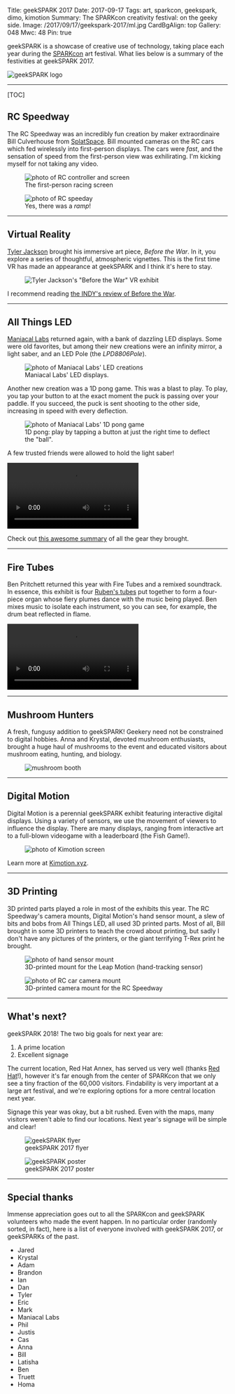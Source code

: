 Title: geekSPARK 2017
Date: 2017-09-17
Tags: art, sparkcon, geekspark, dimo, kimotion
Summary: The SPARKcon creativity festival: on the geeky side.
Image: /2017/09/17/geekspark-2017/ml.jpg
CardBgAlign: top
Gallery: 048
Mwc: 48
Pin: true

geekSPARK is a showcase of creative use of technology, taking place each year during the [SPARKcon][sparkcon] art festival.  What lies below is a summary of the festivities at geekSPARK 2017.

![geekSPARK logo]({attach}geekSPARK-icon.png)

---

[TOC]

## RC Speedway

The RC Speedway was an incredibly fun creation by maker extraordinaire Bill Culverhouse from [SplatSpace][splat].  Bill mounted cameras on the RC cars which fed wirelessly into first-person displays.  The cars were *fast*, and the sensation of speed from the first-person view was exhilirating.  I'm kicking myself for not taking any video.

<figure>
    <img src="{attach}rc-vid.jpg" alt="photo of RC controller and screen" />
    <figcaption>The first-person racing screen</figcaption>
</figure>
<figure>
    <img src="{attach}rc1.jpg" alt="photo of RC speeday" />
    <figcaption>Yes, there was a <i>ramp</i>!</figcaption>
</figure>

---

## Virtual Reality

[Tyler Jackson][tyler] brought his immersive art piece, *Before the War*.  In it, you explore a series of thoughtful, atmospheric vignettes.  This is the first time VR has made an appearance at geekSPARK and I think it's here to stay.

<figure><img src="{attach}tyler-vr.jpg" alt="Tyler Jackson's &quot;Before the War&quot; VR exhibit" /></figure>

I recommend reading [the INDY's review of Before the War][indybtw].

---

## All Things LED

[Maniacal Labs][ml] returned again, with a bank of dazzling LED displays.  Some were old favorites, but among their new creations were an infinity mirror, a light saber, and an LED Pole (the *LPD8806Pole*).

<figure>
    <img src="{attach}ml.jpg" alt="photo of Maniacal Labs' LED creations" />
    <figcaption>Maniacal Labs' LED displays.  </figcaption>
</figure>

Another new creation was a 1D pong game.  This was a blast to play.  To play, you tap your button to at the exact moment the puck is passing over your paddle.  If you succeed, the puck is sent shooting to the other side, increasing in speed with every deflection.

<figure>
    <img src="{attach}1dpong.jpg" alt="photo of Maniacal Labs' 1D pong game" />
    <figcaption>1D pong: play by tapping a button at just the right time to deflect the "ball".</figcaption>
</figure>

A few trusted friends were allowed to hold the light saber!

<video autoplay controls loop>
    <source src="{attach}spin-saber.mp4" />
    <source src="{attach}spin-saber.webm" />
</video>

Check out [this awesome summary](http://maniacallabs.com/sparkcon-2017/) of all the gear they brought.

---

## Fire Tubes

Ben Pritchett returned this year with Fire Tubes and a remixed soundtrack.  In essence, this exhibit is four [Ruben's tubes](https://www.youtube.com/watch?v=ynqzeIYA7Iw) put together to form a four-piece organ whose fiery plumes dance with the music being played.  Ben mixes music to isolate each instrument, so you can see, for example, the drum beat reflected in flame.

<video style="margin: 0 auto" autoplay controls loop>
    <source src="{attach}fire-table-anim.mp4" />
    <source src="{attach}fire-table-anim.webm" />
</video>

---

## Mushroom Hunters

A fresh, fungusy addition to geekSPARK!  Geekery need not be constrained to digital hobbies.  Anna and Krystal, devoted mushroom enthusiasts, brought a huge haul of mushrooms to the event and educated visitors about mushroom eating, hunting, and biology.

<figure><img src="{attach}mushrooms.jpg" alt="mushroom booth" /></figure>

---

## Digital Motion

Digital Motion is a perennial geekSPARK exhibit featuring interactive digital displays.  Using a variety of sensors, we use the movement of viewers to influence the display.  There are many displays, ranging from interactive art to a full-blown videogame with a leaderboard (the Fish Game!).

<figure><img src="{attach}kimotion.jpg" alt="photo of Kimotion screen" /></figure>

Learn more at [Kimotion.xyz][kimo].

---

## 3D Printing

3D printed parts played a role in most of the exhibits this year.  The RC Speedway's camera mounts, Digital Motion's hand sensor mount, a slew of bits and bobs from All Things LED, all used 3D printed parts.  Most of all, Bill brought in some 3D printers to teach the crowd about printing, but sadly I don't have any pictures of the printers, or the giant terrifying T-Rex print he brought.

<figure>
    <img src="{attach}leap.jpg" alt="photo of hand sensor mount" />
    <figcaption>3D-printed mount for the Leap Motion (hand-tracking sensor)</figcaption>
</figure>
<figure>
    <img src="{attach}rc-cam.jpg" alt="photo of RC car camera mount" />
    <figcaption>3D-printed camera mount for the RC Speedway</figcaption>
</figure>

---

## What's next?

geekSPARK 2018!  The two big goals for next year are:

 1. A prime location
 2. Excellent signage

The current location, Red Hat Annex, has served us very well (thanks [Red Hat][rh]!), however it's far enough from the center of SPARKcon that we only see a tiny fraction of the 60,000 visitors.  Findability is very important at a large art festival, and we're exploring options for a more central location next year.

Signage this year was okay, but a bit rushed.  Even with the maps, many visitors weren't able to find our locations.  Next year's signage will be simple and clear!


<figure>
    <img src="{attach}flyer.png" alt="geekSPARK flyer" />
    <figcaption>geekSPARK 2017 flyer</figcaption>
</figure>
<figure>
    <img src="{attach}poster.jpg" alt="geekSPARK poster" />
    <figcaption>geekSPARK 2017 poster</figcaption>
</figure>


---

## Special thanks

Immense appreciation goes out to all the SPARKcon and geekSPARK volunteers who made the event happen.  In no particular order (randomly sorted, in fact), here is a list of everyone involved with geekSPARK 2017, or geekSPARKs of the past.

  - Jared
  - Krystal
  - Adam
  - Brandon
  - Ian
  - Dan
  - Tyler
  - Eric
  - Mark
  - Maniacal Labs
  - Phil
  - Justis
  - Cas
  - Anna
  - Bill
  - Latisha
  - Ben
  - Truett
  - Homa

[sparkcon]: https://sparkcon.com
[tyler]: http://memorymachinecreative.com/
[indybtw]: https://www.indyweek.com/indyweek/tyler-jacksons-exhibit-at-lump-scouts-the-next-frontier-for-artists-virtual-reality/
[ml]: http://maniacallabs.com/
[kimo]: http://kimotion.xyz
[splat]: https://splatspace.org/
[rh]: https://redhat.com
